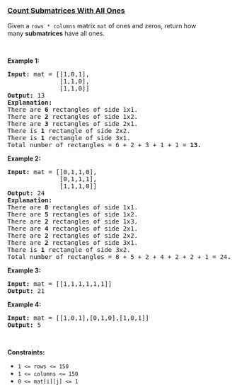 ### [Count Submatrices With All Ones](https://leetcode.com/problems/count-submatrices-with-all-ones)

<p>Given a&nbsp;<code>rows * columns</code>&nbsp;matrix <code>mat</code> of ones and zeros, return how many&nbsp;<strong>submatrices</strong> have all ones.</p>

<p>&nbsp;</p>
<p><strong>Example 1:</strong></p>

<pre>
<strong>Input:</strong> mat = [[1,0,1],
&nbsp;             [1,1,0],
&nbsp;             [1,1,0]]
<strong>Output:</strong> 13
<strong>Explanation:
</strong>There are <b>6</b> rectangles of side 1x1.
There are <b>2</b> rectangles of side 1x2.
There are <b>3</b> rectangles of side 2x1.
There is <b>1</b> rectangle of side 2x2. 
There is <b>1</b> rectangle of side 3x1.
Total number of rectangles = 6 + 2 + 3 + 1 + 1 = <strong>13.</strong>
</pre>

<p><strong>Example 2:</strong></p>

<pre>
<strong>Input:</strong> mat = [[0,1,1,0],
&nbsp;             [0,1,1,1],
&nbsp;             [1,1,1,0]]
<strong>Output:</strong> 24
<strong>Explanation:</strong>
There are <b>8</b> rectangles of side 1x1.
There are <b>5</b> rectangles of side 1x2.
There are <b>2</b> rectangles of side 1x3. 
There are <b>4</b> rectangles of side 2x1.
There are <b>2</b> rectangles of side 2x2. 
There are <b>2</b> rectangles of side 3x1. 
There is <b>1</b> rectangle of side 3x2. 
Total number of rectangles = 8 + 5 + 2 + 4 + 2 + 2 + 1 = 24<strong>.</strong>
</pre>

<p><strong>Example 3:</strong></p>

<pre>
<strong>Input:</strong> mat = [[1,1,1,1,1,1]]
<strong>Output:</strong> 21
</pre>

<p><strong>Example 4:</strong></p>

<pre>
<strong>Input:</strong> mat = [[1,0,1],[0,1,0],[1,0,1]]
<strong>Output:</strong> 5
</pre>

<p>&nbsp;</p>
<p><strong>Constraints:</strong></p>

<ul>
	<li><code>1 &lt;= rows&nbsp;&lt;= 150</code></li>
	<li><code>1 &lt;= columns&nbsp;&lt;= 150</code></li>
	<li><code>0 &lt;= mat[i][j] &lt;= 1</code></li>
</ul>